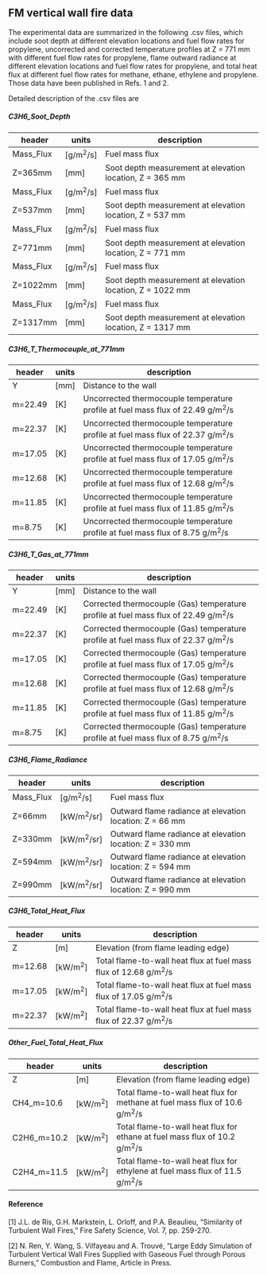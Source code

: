 ## FM vertical wall fire data

The experimental data are summarized in the following .csv files, which include soot depth at different elevation locations and fuel flow rates for propylene, uncorrected and corrected temperature profiles at Z = 771 mm with different fuel flow rates for propylene, flame outward radiance at different elevation locations and fuel flow rates for propylene, and total heat flux at different fuel flow rates for methane, ethane, ethylene and propylene. Those data have been published in Refs. 1 and 2. 

Detailed description of the .csv files are

##### C3H6_Soot_Depth
| header | units | description |
| ------ | ----- | ----------- |
| Mass_Flux | [g/m<sup>2</sup>/s] | Fuel mass flux |
| Z=365mm | [mm] | Soot depth measurement at elevation location, Z = 365 mm |
| Mass_Flux | [g/m<sup>2</sup>/s] | Fuel mass flux |
| Z=537mm | [mm] | Soot depth measurement at elevation location, Z = 537 mm |
| Mass_Flux | [g/m<sup>2</sup>/s] | Fuel mass flux |
| Z=771mm | [mm] | Soot depth measurement at elevation location, Z = 771 mm |
| Mass_Flux | [g/m<sup>2</sup>/s] | Fuel mass flux |
| Z=1022mm | [mm] | Soot depth measurement at elevation location, Z = 1022 mm |
| Mass_Flux | [g/m<sup>2</sup>/s] | Fuel mass flux |
| Z=1317mm | [mm] | Soot depth measurement at elevation location, Z = 1317 mm |

##### C3H6_T_Thermocouple_at_771mm
| header | units | description |
| ------ | ----- | ----------- |
| Y | [mm] | Distance to the wall |
| m=22.49 | [K] | Uncorrected thermocouple temperature profile at fuel mass flux of 22.49 g/m<sup>2</sup>/s |
| m=22.37 | [K] | Uncorrected thermocouple temperature profile at fuel mass flux of 22.37 g/m<sup>2</sup>/s |
| m=17.05 | [K] | Uncorrected thermocouple temperature profile at fuel mass flux of 17.05 g/m<sup>2</sup>/s |
| m=12.68 | [K] | Uncorrected thermocouple temperature profile at fuel mass flux of 12.68 g/m<sup>2</sup>/s |
| m=11.85 | [K] | Uncorrected thermocouple temperature profile at fuel mass flux of 11.85 g/m<sup>2</sup>/s |
| m=8.75 | [K] | Uncorrected thermocouple temperature profile at fuel mass flux of 8.75 g/m<sup>2</sup>/s |

##### C3H6_T_Gas_at_771mm
| header | units | description |
| ------ | ----- | ----------- |
| Y | [mm] | Distance to the wall |
| m=22.49 | [K] | Corrected thermocouple (Gas) temperature profile at fuel mass flux of 22.49 g/m<sup>2</sup>/s |
| m=22.37 | [K] | Corrected thermocouple (Gas) temperature profile at fuel mass flux of 22.37 g/m<sup>2</sup>/s |
| m=17.05 | [K] | Corrected thermocouple (Gas) temperature profile at fuel mass flux of 17.05 g/m<sup>2</sup>/s |
| m=12.68 | [K] | Corrected thermocouple (Gas) temperature profile at fuel mass flux of 12.68 g/m<sup>2</sup>/s |
| m=11.85 | [K] | Corrected thermocouple (Gas) temperature profile at fuel mass flux of 11.85 g/m<sup>2</sup>/s |
| m=8.75 | [K] | Corrected thermocouple (Gas) temperature profile at fuel mass flux of 8.75 g/m<sup>2</sup>/s |

##### C3H6_Flame_Radiance
| header | units | description |
| ------ | ----- | ----------- |
| Mass_Flux | [g/m<sup>2</sup>/s] | Fuel mass flux |
| Z=66mm | [kW/m<sup>2</sup>/sr] | Outward flame radiance at elevation location: Z = 66 mm |
| Z=330mm | [kW/m<sup>2</sup>/sr] | Outward flame radiance at elevation location: Z = 330 mm |
| Z=594mm | [kW/m<sup>2</sup>/sr] | Outward flame radiance at elevation location: Z = 594 mm |
| Z=990mm | [kW/m<sup>2</sup>/sr] | Outward flame radiance at elevation location: Z = 990 mm |

##### C3H6_Total_Heat_Flux
| header | units | description |
| ------ | ----- | ----------- |
| Z | [m] | Elevation (from flame leading edge) |
| m=12.68 | [kW/m<sup>2</sup>] | Total flame-to-wall heat flux at fuel mass flux of 12.68 g/m<sup>2</sup>/s |
| m=17.05 | [kW/m<sup>2</sup>] | Total flame-to-wall heat flux at fuel mass flux of 17.05 g/m<sup>2</sup>/s |
| m=22.37 | [kW/m<sup>2</sup>] | Total flame-to-wall heat flux at fuel mass flux of 22.37 g/m<sup>2</sup>/s |

##### Other_Fuel_Total_Heat_Flux
| header | units | description |
| ------ | ----- | ----------- |
| Z | [m] | Elevation (from flame leading edge) |
| CH4_m=10.6 | [kW/m<sup>2</sup>] | Total flame-to-wall heat flux for methane at fuel mass flux of 10.6 g/m<sup>2</sup>/s |
| C2H6_m=10.2 | [kW/m<sup>2</sup>] | Total flame-to-wall heat flux for ethane at fuel mass flux of 10.2 g/m<sup>2</sup>/s |
| C2H4_m=11.5 | [kW/m<sup>2</sup>] | Total flame-to-wall heat flux for ethylene at fuel mass flux of 11.5 g/m<sup>2</sup>/s |

#### Reference
[1] J.L. de Ris, G.H. Markstein, L. Orloff, and P.A. Beaulieu, “Similarity of Turbulent Wall Fires,” Fire Safety Science, Vol. 7, pp. 259-270.

[2] N. Ren, Y. Wang, S. Vilfayeau and A. Trouvé, “Large Eddy Simulation of Turbulent Vertical Wall Fires Supplied with Gaseous Fuel through Porous Burners,” Combustion and Flame, Article in Press.

